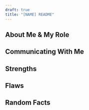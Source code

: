 ```yaml
---
draft: true
title: "[NAME] README"
---
```


## About Me & My Role

## Communicating With Me

## Strengths

## Flaws

## Random Facts
